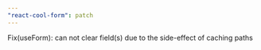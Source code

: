 ```yaml
---
"react-cool-form": patch
---
```


Fix(useForm): can not clear field(s) due to the side-effect of caching paths
